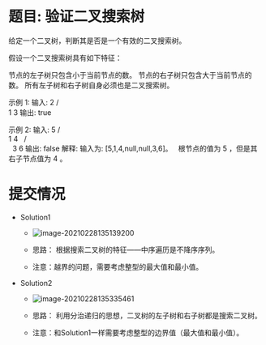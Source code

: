 # 题目: 验证二叉搜索树
给定一个二叉树，判断其是否是一个有效的二叉搜索树。

假设一个二叉搜索树具有如下特征：

节点的左子树只包含小于当前节点的数。
节点的右子树只包含大于当前节点的数。
所有左子树和右子树自身必须也是二叉搜索树。

示例 1:
输入:
    2
   / \
  1   3
输出: true

示例 2:
输入:
    5
   / \
  1   4
     / \
    3   6
输出: false
解释: 输入为: [5,1,4,null,null,3,6]。
     根节点的值为 5 ，但是其右子节点值为 4 。

# 提交情况
- Solution1

  - ![image-20210228135139200](e:\workspaces\leetcode\098\题目.assets\image-20210228135139200.png)

  - 思路： 根据搜索二叉树的特征——中序遍历是不降序序列。
  - 注意：越界的问题，需要考虑整型的最大值和最小值。

- Solution2

  - ![image-20210228135335461](e:\workspaces\leetcode\098\题目.assets\image-20210228135335461.png)

  - 思路： 利用分治递归的思想，二叉树的左子树和右子树都是搜索二叉树。
  - 注意：和Solution1一样需要考虑整型的边界值（最大值和最小值）。